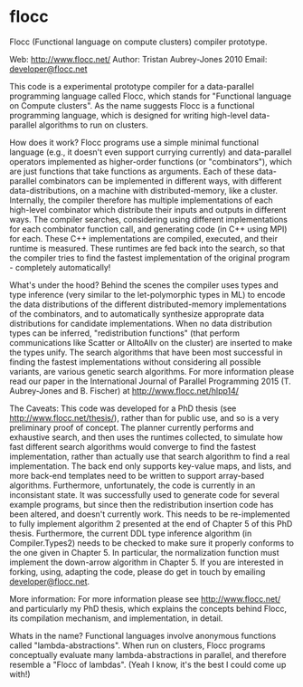 # flocc
Flocc (Functional language on compute clusters) compiler prototype.

Web: http://www.flocc.net/
Author: Tristan Aubrey-Jones 2010
Email: developer@flocc.net

This code is a experimental prototype compiler for a data-parallel
programming language called Flocc, which stands for "Functional
language on Compute clusters". As the name suggests Flocc is a 
functional programming language, which is designed for writing
high-level data-parallel algorithms to run on clusters. 

How does it work?
Flocc programs use a simple minimal functional language (e.g., it doesn't
even support currying currently) and data-parallel operators implemented
as higher-order functions (or "combinators"), which are just functions
that take functions as arguments. Each of these data-parallel combinators
can be implemented in different ways, with different data-distributions,
on a machine with distributed-memory, like a cluster. Internally, the 
compiler therefore has multiple implementations of each high-level combinator
which distribute their inputs and outputs in different ways. The compiler
searches, considering using different implementations for each combinator
function call, and generating code (in C++ using MPI) for each. These C++
implementations are compiled, executed, and their runtime is measured.
These runtimes are fed back into the search, so that the compiler tries to
find the fastest implementation of the original program - completely automatically!

What's under the hood?
Behind the scenes the compiler uses types and type inference (very similar
to the let-polymorphic types in ML) to encode the data distributions of 
the different distributed-memory implementations of the combinators, and
to automatically synthesize approprate data distributions for candidate
implementations. When no data distribution types can be inferred, "redistribution
functions" (that perform communications like Scatter or AlltoAllv on the cluster)
are inserted to make the types unify. The search algorithms that have been most
successful in finding the fastest implementations without considering all 
possible variants, are various genetic search algorithms.
For more information please read our paper in the 
International Journal of Parallel Programming 2015 (T. Aubrey-Jones and
B. Fischer) at http://www.flocc.net/hlpp14/

The Caveats:
This code was developed for a PhD thesis (see http://www.flocc.net/thesis/),
rather than for public use, and so is a very preliminary proof of concept.
The planner currently performs and exhaustive search, and then uses the 
runtimes collected, to simulate how fast different search algorithms would
converge to find the fastest implementation, rather than actually use that 
search algorithm to find a real implementation. The back end only supports
key-value maps, and lists, and more back-end templates need to be written
to support array-based algorithms. Furthermore, unfortunately, 
the code is currently in an inconsistant state.
It was successfully used to generate code for several example programs, but 
since then the redistribution insertion code has been altered, and doesn't currently
work. This needs to be re-implemented to fully implement algorithm 2 presented
at the end of Chapter 5 of this PhD thesis. Furthermore, the current DDL type inference
algorithm (in Compiler.Types2) needs to be checked to make sure it properly conforms to the 
one given in Chapter 5. In particular, the normalization function must implement the
down-arrow algorithm in Chapter 5. If you are interested in forking, using, adapting
the code, please do get in touch by emailing developer@flocc.net.

More information:
For more information please see http://www.flocc.net/ and particularly
my PhD thesis, which explains the concepts behind Flocc, its compilation
mechanism, and implementation, in detail.

Whats in the name? 
Functional languages involve anonymous functions
called "lambda-abstractions". When run on clusters, Flocc programs 
conceptually evaluate many lambda-abstractions in parallel, and therefore
resemble a "Flocc of lambdas". (Yeah I know, it's the best I could come
up with!)

